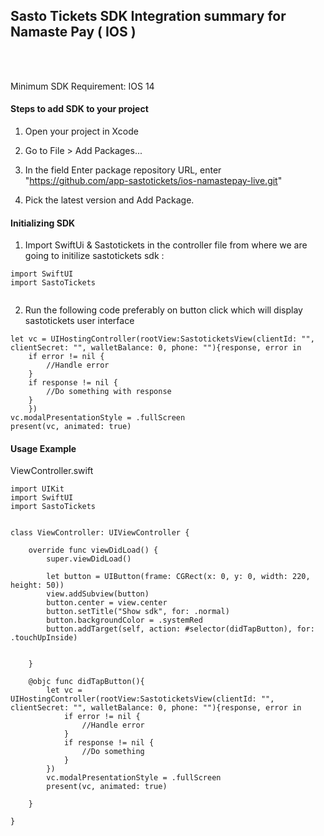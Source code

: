 ## Sasto Tickets SDK Integration summary for Namaste Pay ( IOS )

<br>
<br>

Minimum SDK Requirement: IOS 14


#### Steps to add SDK to your project

1. Open your project in Xcode

2. Go to File > Add Packages...

3. In the field Enter package repository URL, enter "https://github.com/app-sastotickets/ios-namastepay-live.git"

4. Pick the latest version and Add Package.

#### Initializing SDK

1. Import SwiftUi & Sastotickets in the controller file from where we are going to initilize sastotickets sdk :

```
import SwiftUI
import SastoTickets
        
```

2. Run the following code preferably on button click which will display sastotickets user interface

```
let vc = UIHostingController(rootView:SastoticketsView(clientId: "", clientSecret: "", walletBalance: 0, phone: ""){response, error in
    if error != nil {
        //Handle error
    }
    if response != nil {
        //Do something with response
    }
    })
vc.modalPresentationStyle = .fullScreen
present(vc, animated: true)

```


#### Usage Example
ViewController.swift

```
import UIKit
import SwiftUI
import SastoTickets


class ViewController: UIViewController {

    override func viewDidLoad() {
        super.viewDidLoad()
        
        let button = UIButton(frame: CGRect(x: 0, y: 0, width: 220, height: 50))
        view.addSubview(button)
        button.center = view.center
        button.setTitle("Show sdk", for: .normal)
        button.backgroundColor = .systemRed
        button.addTarget(self, action: #selector(didTapButton), for: .touchUpInside)
        
        
    }
    
    @objc func didTapButton(){
        let vc = UIHostingController(rootView:SastoticketsView(clientId: "", clientSecret: "", walletBalance: 0, phone: ""){response, error in
            if error != nil {
                //Handle error
            }
            if response != nil {
                //Do something
            }
        })
        vc.modalPresentationStyle = .fullScreen
        present(vc, animated: true)
        
    }

}
        
```

